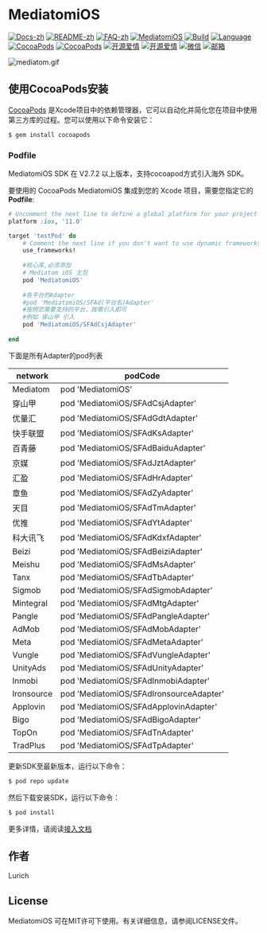 # MediatomiOS

 [![Docs-zh](https://shields.io/badge/Docs-中文-blue?logo=Read%20The%20Docs)](https://xiaofu666.github.io/static/html/iOS-SDK-对接文档.html)
 [![README-zh](https://shields.io/badge/README-中文-blue)](README.md)
 [![FAQ-zh](https://shields.io/badge/FAQ-中文-blue?logo=Read%20The%20Docs)](https://xiaofu666.github.io/static/html/iOS-SDK-对接文档.html?#faq)
 [![MediatomiOS](https://img.shields.io/badge/MediatomiOS-AD-red.svg)](https://github.com/xiaofu666/MediatomiOS.git)
 [![Build](https://img.shields.io/badge/build-passing-brightgreen)](https://github.com/xiaofu666/MediatomiOS.git)
 [![Language](https://img.shields.io/badge/Language-Objective--C-FF7F24.svg?style=flat)](https://github.com/xiaofu666/MediatomiOS.git)
 [![CocoaPods](https://img.shields.io/cocoapods/p/MediatomiOS.svg)](https://github.com/xiaofu666/MediatomiOS.git)
 [![CocoaPods](https://img.shields.io/cocoapods/v/MediatomiOS.svg)](https://github.com/xiaofu666/MediatomiOS.git)
 [![开源爱情](https://badges.frapsoft.com/os/mit/mit.svg?v=102)](https://github.com/xiaofu666/MediatomiOS.git)
 [![开源爱情](https://badges.frapsoft.com/os/v1/open-source.svg?v=102)](https://github.com/xiaofu666/MediatomiOS.git)
 [![微信](https://img.shields.io/badge/微信-Lurich-green.svg?style=flat)](https://u.wechat.com/EHPxTVDogoJySlhWs9vbKpc)
 [![邮箱](https://img.shields.io/badge/邮箱-3290235031@qq.com-green.svg?style=flat)](https://qm.qq.com/q/Nbo6sgqD0M)

![mediatom.gif](Logo/mediatom.gif)

## 使用CocoaPods安装


[CocoaPods](https://cocoapods.org) 是Xcode项目中的依赖管理器，它可以自动化并简化您在项目中使用第三方库的过程。您可以使用以下命令安装它：

```ruby
$ gem install cocoapods
```

### Podfile

MediatomiOS SDK 在 V2.7.2 以上版本，支持cocoapod方式引入海外 SDK。<br>

要使用的 CocoaPods MediatomiOS 集成到您的 Xcode 项目，需要您指定它的 **Podfile**:<br>

```ruby
# Uncomment the next line to define a global platform for your project
platform :ios, '11.0'

target 'testPod' do
    # Comment the next line if you don't want to use dynamic frameworks
    use_frameworks!
    
    #核心库,必须添加
    # Mediatom iOS 主包
    pod 'MediatomiOS'
    
    #各平台的Adapter
    #pod 'MediatomiOS/SFAd(平台名)Adapter'
    #按照您需要支持的平台，按需引入即可
    #例如 穿山甲 引入
    pod 'MediatomiOS/SFAdCsjAdapter'
  
end
```

下面是所有Adapter的pod列表

|network|podCode|
|---|---|
|Mediatom|    pod 'MediatomiOS' |
|穿山甲|       pod 'MediatomiOS/SFAdCsjAdapter' |
|优量汇|       pod 'MediatomiOS/SFAdGdtAdapter' |
|快手联盟|     pod 'MediatomiOS/SFAdKsAdapter' |
|百青藤|       pod 'MediatomiOS/SFAdBaiduAdapter' |
|京媒|       	 pod 'MediatomiOS/SFAdJztAdapter' |
|汇盈|  			 pod 'MediatomiOS/SFAdHrAdapter' |
|章鱼|  			 pod 'MediatomiOS/SFAdZyAdapter' |
|天目|  			 pod 'MediatomiOS/SFAdTmAdapter' |
|优推|  			 pod 'MediatomiOS/SFAdYtAdapter' |
|科大讯飞|  	 pod 'MediatomiOS/SFAdKdxfAdapter' |
|Beizi|       pod 'MediatomiOS/SFAdBeiziAdapter' |
|Meishu|      pod 'MediatomiOS/SFAdMsAdapter' |
|Tanx|        pod 'MediatomiOS/SFAdTbAdapter' |
|Sigmob|      pod 'MediatomiOS/SFAdSigmobAdapter' |
|Mintegral|   pod 'MediatomiOS/SFAdMtgAdapter' |
|Pangle|      pod 'MediatomiOS/SFAdPangleAdapter' |
|AdMob|       pod 'MediatomiOS/SFAdMobAdapter' |
|Meta|        pod 'MediatomiOS/SFAdMetaAdapter' |
|Vungle|      pod 'MediatomiOS/SFAdVungleAdapter' |
|UnityAds|    pod 'MediatomiOS/SFAdUnityAdapter' |
|Inmobi|    	pod 'MediatomiOS/SFAdInmobiAdapter' |
|Ironsource|  pod 'MediatomiOS/SFAdIronsourceAdapter' |
|Applovin|  	pod 'MediatomiOS/SFAdApplovinAdapter' |
|Bigo|  			pod 'MediatomiOS/SFAdBigoAdapter' |
|TopOn|       pod 'MediatomiOS/SFAdTnAdapter' |
|TradPlus|    pod 'MediatomiOS/SFAdTpAdapter' |


更新SDK至最新版本，运行以下命令：

```ruby
$ pod repo update
```

然后下载安装SDK，运行以下命令：

```ruby
$ pod install
```

更多详情，请阅读[接入文档](https://xiaofu666.github.io/static/html/iOS-SDK-对接文档.html)

## 作者

Lurich

## License

MediatomiOS 可在MIT许可下使用。有关详细信息，请参阅LICENSE文件。

